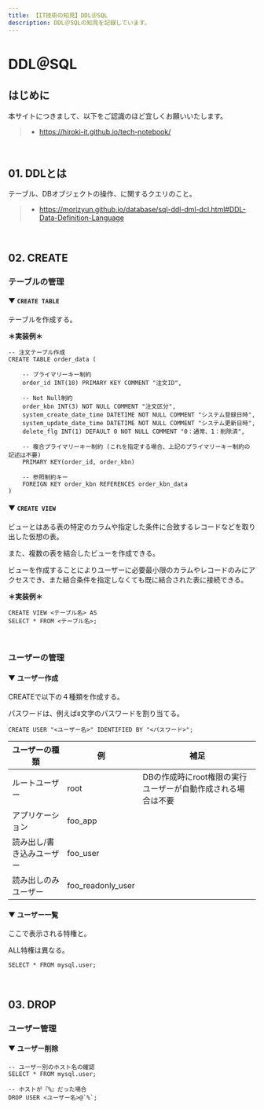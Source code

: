 ```yaml
---
title: 【IT技術の知見】DDL＠SQL
description: DDL＠SQLの知見を記録しています。
---
```


# DDL＠SQL

## はじめに

本サイトにつきまして、以下をご認識のほど宜しくお願いいたします。

> - https://hiroki-it.github.io/tech-notebook/

<br>

## 01. DDLとは

テーブル、DBオブジェクトの操作、に関するクエリのこと。

> - https://morizyun.github.io/database/sql-ddl-dml-dcl.html#DDL-Data-Definition-Language

<br>

## 02. CREATE

### テーブルの管理

#### ▼ `CREATE TABLE`

テーブルを作成する。

**＊実装例＊**

```mysql
-- 注文テーブル作成
CREATE TABLE order_data (

    -- プライマリーキー制約
    order_id INT(10) PRIMARY KEY COMMENT "注文ID",

    -- Not Null制約
    order_kbn INT(3) NOT NULL COMMENT "注文区分",
    system_create_date_time DATETIME NOT NULL COMMENT "システム登録日時",
    system_update_date_time DATETIME NOT NULL COMMENT "システム更新日時",
    delete_flg INT(1) DEFAULT 0 NOT NULL COMMENT "0：通常、1：削除済",

    -- 複合プライマリーキー制約 (これを指定する場合、上記のプライマリーキー制約の記述は不要)
    PRIMARY KEY(order_id, order_kbn)

    -- 参照制約キー
    FOREIGN KEY order_kbn REFERENCES order_kbn_data
)
```

#### ▼ `CREATE VIEW`

ビューとはある表の特定のカラムや指定した条件に合致するレコードなどを取り出した仮想の表。

また、複数の表を結合したビューを作成できる。

ビューを作成することによりユーザーに必要最小限のカラムやレコードのみにアクセスでき、また結合条件を指定しなくても既に結合された表に接続できる。

**＊実装例＊**

```mysql
CREATE VIEW <テーブル名> AS
SELECT * FROM <テーブル名>;
```

<br>

### ユーザーの管理

#### ▼ ユーザー作成

CREATEで以下の４種類を作成する。

パスワードは、例えば`8`文字のパスワードを割り当てる。

```mysql
CREATE USER "<ユーザー名>" IDENTIFIED BY "<パスワード>";
```

| ユーザーの種類            | 例                | 補足                                                         |
| ------------------------- | ----------------- | ------------------------------------------------------------ |
| ルートユーザー            | root              | DBの作成時にroot権限の実行ユーザーが自動作成される場合は不要 |
| アプリケーション          | foo_app           |                                                              |
| 読み出し/書き込みユーザー | foo_user          |                                                              |
| 読み出しのみユーザー      | foo_readonly_user |                                                              |

#### ▼ ユーザー一覧

ここで表示される特権と。

ALL特権は異なる。

```mysql
SELECT * FROM mysql.user;
```

<br>

## 03. DROP

### ユーザー管理

#### ▼ ユーザー削除

```mysql
-- ユーザー別のホスト名の確認
SELECT * FROM mysql.user;

-- ホストが『%』だった場合
DROP USER <ユーザー名>@`%`;
```

<br>
